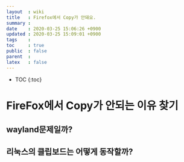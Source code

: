 ```yaml
---
layout  : wiki
title   : Firefox에서 Copy가 안돼요.
summary : 
date    : 2020-03-25 15:06:26 +0900
updated : 2020-03-25 15:09:01 +0900
tags    : 
toc     : true
public  : false
parent  : 
latex   : false
---
```

* TOC
{:toc}

# FireFox에서 Copy가 안되는 이유 찾기

## wayland문제일까?

## 리눅스의 클립보드는 어떻게 동작할까?
